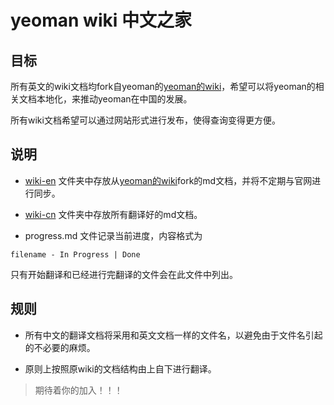 # yeoman wiki 中文之家

## 目标

所有英文的wiki文档均fork自yeoman的[yeoman的wiki][yeoman-wiki]，希望可以将yeoman的相关文档本地化，来推动yeoman在中国的发展。

所有wiki文档希望可以通过网站形式进行发布，使得查询变得更方便。

## 说明

* [wiki-en] 文件夹中存放从[yeoman的wiki][yeoman-wiki]fork的md文档，并将不定期与官网进行同步。

* [wiki-cn] 文件夹中存放所有翻译好的md文档。

* progress.md 文件记录当前进度，内容格式为
```
filename - In Progress | Done
```
只有开始翻译和已经进行完翻译的文件会在此文件中列出。

## 规则

* 所有中文的翻译文档将采用和英文文档一样的文件名，以避免由于文件名引起的不必要的麻烦。

* 原则上按照原wiki的文档结构由上自下进行翻译。


> 期待着你的加入！！！




[yeoman-wiki]: https://github.com/yeoman/yeoman/wiki
[wiki-en]: https://github.com/qivhou/yeoman-cn/tree/master/wiki-en
[wiki-cn]: https://github.com/qivhou/yeoman-cn/tree/master/wiki-cn
